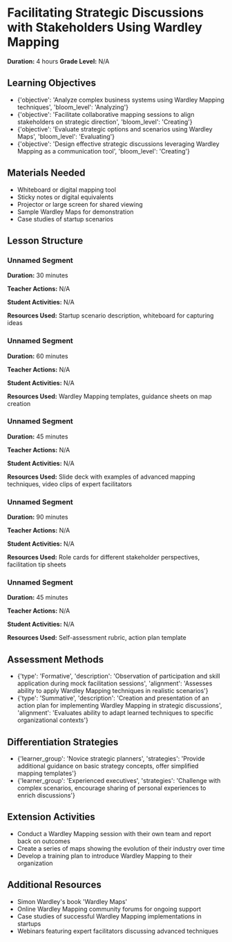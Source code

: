# Facilitating Strategic Discussions with Stakeholders Using Wardley Mapping

**Duration:** 4 hours
**Grade Level:** N/A

## Learning Objectives
- {'objective': 'Analyze complex business systems using Wardley Mapping techniques', 'bloom_level': 'Analyzing'}
- {'objective': 'Facilitate collaborative mapping sessions to align stakeholders on strategic direction', 'bloom_level': 'Creating'}
- {'objective': 'Evaluate strategic options and scenarios using Wardley Maps', 'bloom_level': 'Evaluating'}
- {'objective': 'Design effective strategic discussions leveraging Wardley Mapping as a communication tool', 'bloom_level': 'Creating'}

## Materials Needed
- Whiteboard or digital mapping tool
- Sticky notes or digital equivalents
- Projector or large screen for shared viewing
- Sample Wardley Maps for demonstration
- Case studies of startup scenarios

## Lesson Structure
### Unnamed Segment
**Duration:** 30 minutes

**Teacher Actions:** N/A

**Student Activities:** N/A

**Resources Used:** Startup scenario description, whiteboard for capturing ideas

### Unnamed Segment
**Duration:** 60 minutes

**Teacher Actions:** N/A

**Student Activities:** N/A

**Resources Used:** Wardley Mapping templates, guidance sheets on map creation

### Unnamed Segment
**Duration:** 45 minutes

**Teacher Actions:** N/A

**Student Activities:** N/A

**Resources Used:** Slide deck with examples of advanced mapping techniques, video clips of expert facilitators

### Unnamed Segment
**Duration:** 90 minutes

**Teacher Actions:** N/A

**Student Activities:** N/A

**Resources Used:** Role cards for different stakeholder perspectives, facilitation tip sheets

### Unnamed Segment
**Duration:** 45 minutes

**Teacher Actions:** N/A

**Student Activities:** N/A

**Resources Used:** Self-assessment rubric, action plan template

## Assessment Methods
- {'type': 'Formative', 'description': 'Observation of participation and skill application during mock facilitation sessions', 'alignment': 'Assesses ability to apply Wardley Mapping techniques in realistic scenarios'}
- {'type': 'Summative', 'description': 'Creation and presentation of an action plan for implementing Wardley Mapping in strategic discussions', 'alignment': 'Evaluates ability to adapt learned techniques to specific organizational contexts'}

## Differentiation Strategies
- {'learner_group': 'Novice strategic planners', 'strategies': 'Provide additional guidance on basic strategy concepts, offer simplified mapping templates'}
- {'learner_group': 'Experienced executives', 'strategies': 'Challenge with complex scenarios, encourage sharing of personal experiences to enrich discussions'}

## Extension Activities
- Conduct a Wardley Mapping session with their own team and report back on outcomes
- Create a series of maps showing the evolution of their industry over time
- Develop a training plan to introduce Wardley Mapping to their organization

## Additional Resources
- Simon Wardley's book 'Wardley Maps'
- Online Wardley Mapping community forums for ongoing support
- Case studies of successful Wardley Mapping implementations in startups
- Webinars featuring expert facilitators discussing advanced techniques
